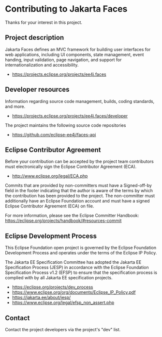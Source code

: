 # Contributing to Jakarta Faces

Thanks for your interest in this project.

## Project description

Jakarta Faces defines an MVC framework for building user interfaces for web applications, 
including UI components, state management, event handing, input validation, page navigation, and 
support for internationalization and accessibility.

* https://projects.eclipse.org/projects/ee4j.faces

## Developer resources

Information regarding source code management, builds, coding standards, and
more.

* https://projects.eclipse.org/projects/ee4j.faces/developer

The project maintains the following source code repositories

* https://github.com/eclipse-ee4j/faces-api

## Eclipse Contributor Agreement

Before your contribution can be accepted by the project team contributors must
electronically sign the Eclipse Contributor Agreement (ECA).

* http://www.eclipse.org/legal/ECA.php

Commits that are provided by non-committers must have a Signed-off-by field in
the footer indicating that the author is aware of the terms by which the
contribution has been provided to the project. The non-committer must
additionally have an Eclipse Foundation account and must have a signed Eclipse
Contributor Agreement (ECA) on file.

For more information, please see the Eclipse Committer Handbook:
https://eclipse.org/projects/handbook/#resources-commit

## Eclipse Development Process

This Eclipse Foundation open project is governed by the Eclipse Foundation
Development Process and operates under the terms of the Eclipse IP Policy.

The Jakarta EE Specification Committee has adopted the Jakarta EE Specification
Process (JESP) in accordance with the Eclipse Foundation Specification Process
v1.2 (EFSP) to ensure that the specification process is complied with by all
Jakarta EE specification projects.

* https://eclipse.org/projects/dev_process
* https://www.eclipse.org/org/documents/Eclipse_IP_Policy.pdf
* https://jakarta.ee/about/jesp/
* https://www.eclipse.org/legal/efsp_non_assert.php

## Contact

Contact the project developers via the project's "dev" list.


